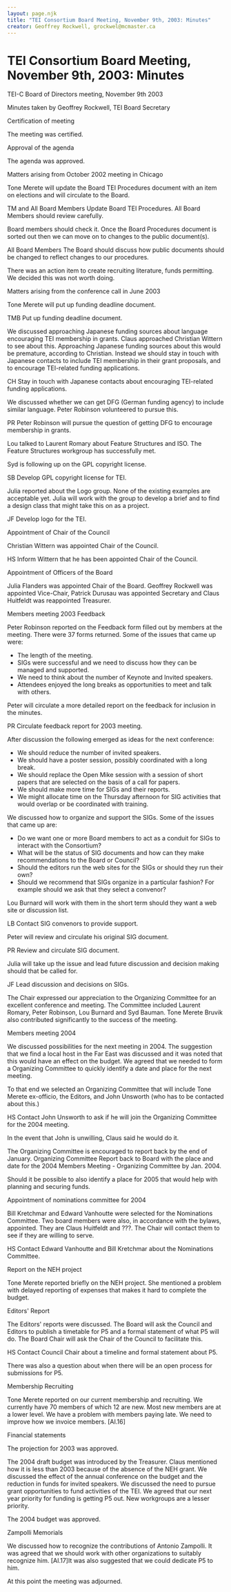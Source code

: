 ```yaml
---
layout: page.njk
title: "TEI Consortium Board Meeting, November 9th, 2003: Minutes"
creator: Geoffrey Rockwell, grockwel@mcmaster.ca
---
```

# TEI Consortium Board Meeting, November 9th, 2003: Minutes







TEI\-C Board of Directors meeting, November 9th 2003

Minutes taken by Geoffrey Rockwell, TEI Board Secretary




Certification of meeting
 
 
 
 The meeting was certified.




 Approval of the agenda
 
 
 
 The agenda was approved.




 Matters arising from October 2002 meeting in Chicago
 
 
 
 
 Tone Merete will update the Board TEI Procedures document with an item on elections
 and will circulate to the Board. 
 
 TM and All Board Members
 Update Board TEI Procedures. All Board Members should review carefully.
 
 Board members should check it. Once the Board Procedures document is sorted out then
 we can move on to changes to the public document(s). 
 
 All Board Members
 The Board should discuss how public documents should be changed to reflect changes
 to our procedures.
 




 There was an action item to create recruiting literature, funds permitting. We decided
 this was not worth doing.
 




 Matters arising from the conference call in June 2003
 
 
 
 
 Tone Merete will put up funding deadline document.
 
 TMB
 Put up funding deadline document.
 




 We discussed approaching Japanese funding sources about language encouraging TEI membership
 in grants. Claus approached Christian Wittern to see about this. Approaching Japanese
 funding sources about this would be premature, according to Christian. Instead we
 should stay in touch with Japanese contacts to include TEI membership in their grant
 proposals, and to encourage TEI\-related funding applications. 
 
 CH
 Stay in touch with Japanese contacts about encouraging TEI\-related funding applications.
 




 We discussed whether we can get DFG (German funding agency) to include similar language.
 Peter Robinson volunteered to pursue this. 
 
 PR
 Peter Robinson will pursue the question of getting DFG to encourage membership in
 grants.
 




 Lou talked to Laurent Romary about Feature Structures and ISO. The Feature Structures
 workgroup has successfully met.
 



 Syd is following up on the GPL copyright license.
 
 SB
 Develop GPL copyright license for TEI.
 




 Julia reported about the Logo group. None of the existing examples are acceptable
 yet. Julia will work with the group to develop a brief and to find a design class
 that might take this on as a project.
 
 JF
 Develop logo for the TEI.
 





 Appointment of Chair of the Council
 
 
 
 Christian Wittern was appointed Chair of the Council. 
 
 HS
 Inform Wittern that he has been appointed Chair of the Council.
 





 Appointment of Officers of the Board
 
 
 
 Julia Flanders was appointed Chair of the Board. Geoffrey Rockwell was appointed Vice\-Chair,
 Patrick Durusau was appointed Secretary and Claus Huitfeldt was reappointed Treasurer.
 




 Members meeting 2003 Feedback
 
 
 
 Peter Robinson reported on the Feedback form filled out by members at the meeting.
 There were 37 forms returned. Some of the issues that came up were:
 


* The length of the meeting.
* SIGs were successful and we need to discuss how they can be managed and supported.
* We need to think about the number of Keynote and Invited speakers.
* Attendees enjoyed the long breaks as opportunities to meet and talk with others.



 Peter will circulate a more detailed report on the feedback for inclusion in the minutes.
 
 PR
 Circulate feedback report for 2003 meeting.
 




 After discussion the following emerged as ideas for the next conference:
 


* We should reduce the number of invited speakers.
* We should have a poster session, possibly coordinated with a long break.
* We should replace the Open Mike session with a session of short papers that are selected
 on the basis of a call for papers.
* We should make more time for SIGs and their reports.
* We might allocate time on the Thursday afternoon for SIG activities that would overlap
 or be coordinated with training.



 We discussed how to organize and support the SIGs. Some of the issues that came up
 are:
 


* Do we want one or more Board members to act as a conduit for SIGs to interact with
 the Consortium?
* What will be the status of SIG documents and how can they make recommendations to
 the Board or Council?
* Should the editors run the web sites for the SIGs or should they run their own?
* Should we recommend that SIGs organize in a particular fashion? For example should
 we ask that they select a convenor?



 Lou Burnard will work with them in the short term should they want a web site or discussion
 list. 
 
 LB
 Contact SIG convenors to provide support.
 
 Peter will review and circulate his original SIG document. 
 
 PR
 Review and circulate SIG document.
 
 Julia will take up the issue and lead future discussion and decision making should
 that be called for. 
 
 JF
 Lead discussion and decisions on SIGs.
 




 The Chair expressed our appreciation to the Organizing Committee for an excellent
 conference and meeting. The Committee included Laurent Romary, Peter Robinson, Lou
 Burnard and Syd Bauman. Tone Merete Bruvik also contributed significantly to the success
 of the meeting.
 




 Members meeting 2004
 
 
 
 
 We discussed possibilities for the next meeting in 2004\. The suggestion that we find
 a local host in the Far East was discussed and it was noted that this would have an
 effect on the budget. We agreed that we needed to form a Organizing Committee to quickly
 identify a date and place for the next meeting.
 



 To that end we selected an Organizing Committee that will include Tone Merete ex\-officio,
 the Editors, and John Unsworth (who has to be contacted about this.) 
 
 HS
 Contact John Unsworth to ask if he will join the Organizing Committee for the 2004
 meeting.
 
 In the event that John is unwilling, Claus said he would do it.
 



 The Organizing Committee is encouraged to report back by the end of January. 
 Organizing Committee
 Report back to Board with the place and date for the 2004 Members Meeting \- Organizing
 Committee by 
 Jan. 2004.
 
 Should it be possible to also identify a place for 2005 that would help with planning
 and securing funds.
 




 Appointment of nominations committee for 2004
 
 
 
 Bill Kretchmar and Edward Vanhoutte were selected for the Nominations Committee. Two
 board members were also, in accordance with the bylaws, appointed. They are Claus
 Huitfeldt and ???. The Chair will contact them to see if they are willing to serve.
 
 
 HS
 Contact Edward Vanhoutte and Bill Kretchmar about the Nominations Committee.
 





 Report on the NEH project
 
 
 
 Tone Merete reported briefly on the NEH project. She mentioned a problem with delayed
 reporting of expenses that makes it hard to complete the budget.
 




 Editors' Report
 
 
 
 The Editors' reports were discussed. The Board will ask the Council and Editors to
 publish a timetable for P5 and a formal statement of what P5 will do. The Board Chair
 will ask the Chair of the Council to facilitate this. 
 
 HS
 Contact Council Chair about a timeline and formal statement about P5\.
 
 There was also a question about when there will be an open process for submissions
 for P5\.
 




 Membership Recruiting
 
 
 
 Tone Merete reported on our current membership and recruiting. We currently have 70
 members of which 12 are new. Most new members are at a lower level. We have a problem
 with members paying late. We need to improve how we invoice members. \[AI.16]
 




 Financial statements
 
 
 
 The projection for 2003 was approved.
 



 The 2004 draft budget was introduced by the Treasurer. Claus mentioned how it is less
 than 2003 because of the absence of the NEH grant. We discussed the effect of the
 annual conference on the budget and the reduction in funds for invited speakers. We
 discussed the need to pursue grant opportunities to fund activities of the TEI. We
 agreed that our next year priority for funding is getting P5 out. New workgroups are
 a lesser priority.
 



 The 2004 budget was approved.
 




 Zampolli Memorials
 
 
 
 We discussed how to recognize the contributions of Antonio Zampolli. It was agreed
 that we should work with other organizations to suitably recognize him. \[AI.17]It
 was also suggested that we could dedicate P5 to him.
 



 At this point the meeting was adjourned.
 






